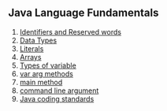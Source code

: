 ## Java Language Fundamentals

1. [Identifiers and Reserved words](1_identifiers/identifiers.md)
2. [Data Types](2_datatype/datatypes.md)
3. [Literals](3_literals/literals.md)
4. [Arrays](4_arrays/arrays.md)
5. [Types of variable](5_variables/variables.md)
6. [var arg methods]()
7. [main method]()
8. [command line argument]()
9. [Java coding standards]()
